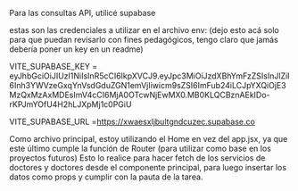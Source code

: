 Para las consultas API, utilicé supabase

estas son las credenciales a utilizar en el archivo env: (dejo esto acá solo para que puedan revisarlo con fines pedagógicos, tengo claro que jamás debería poner un key en un readme)

VITE_SUPABASE_KEY = eyJhbGciOiJIUzI1NiIsInR5cCI6IkpXVCJ9.eyJpc3MiOiJzdXBhYmFzZSIsInJlZiI6Inh3YWVzeGxqYnVsdGduZGN1emVjIiwicm9sZSI6ImFub24iLCJpYXQiOjE3MzQxMzAxMDEsImV4cCI6MjA0OTcwNjEwMX0.MB0KLQCBznAEkIDo-rKPJmYOfU4H2hLJXpMj1c0PGiU

VITE_SUPABASE_URL =https://xwaesxljbultgndcuzec.supabase.co

Como archivo principal, estoy utilizando el Home en vez del app.jsx, ya que este último cumple la función de Router (para utilizar como base en los proyectos futuros) Esto lo realice para hacer fetch de los servicios de doctores y doctores desde el componente principal, para luego insertar los datos como props y cumplir con la pauta de la tarea.
